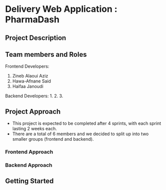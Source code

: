 # Delivery Web Application : PharmaDash

## Project Description

   
## Team members and Roles
Frontend Developers: 
1. Zineb Alaoui Aziz
2. Hawa-Afnane Said
3. Haifaa Janoudi

Backend Developers: 
1. 
2. 
3. 

## Project Approach
- This project is expected to be completed after 4 sprints, with each sprint lasting 2 weeks each.
- There are a total of 6 members and we decided to split up into two smaller groups (frontend and backend). 

### Frontend Approach


### Backend Approach



## Getting Started 
